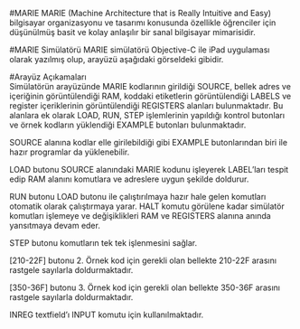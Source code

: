 #MARIE
MARIE (Machine Architecture that is Really Intuitive and Easy) bilgisayar organizasyonu ve tasarımı konusunda özellikle öğrenciler için düşünülmüş basit ve kolay anlaşılır bir sanal bilgisayar mimarisidir. 

#MARIE Simülatörü 
MARIE simülatörü Objective-C ile iPad uygulaması olarak yazılmış olup, arayüzü aşağıdaki görseldeki gibidir.

#Arayüz Açıkamaları     
Simülatörün arayüzünde MARIE kodlarının girildiği SOURCE, bellek adres ve içeriğinin görüntülendiği RAM, koddaki etiketlerin görüntülendiği LABELS ve register içeriklerinin görüntülendiği REGISTERS alanları bulunmaktadır. Bu alanlara ek olarak LOAD, RUN, STEP işlemlerinin yapıldığı kontrol butonları ve örnek kodların yüklendiği EXAMPLE butonları bulunmaktadır.

SOURCE alanına kodlar elle girilebildiği gibi EXAMPLE butonlarından biri ile hazır programlar da yüklenebilir. 

LOAD butonu SOURCE alanındaki MARIE kodunu işleyerek LABEL’ları tespit edip RAM alanını komutlara ve adreslere uygun şekilde doldurur. 

RUN butonu LOAD butonu ile çalıştırılmaya hazır hale gelen komutları otomatik olarak çalıştırmaya yarar. HALT komutu görülene kadar simülatör komutları işlemeye ve değişiklikleri RAM ve REGISTERS alanına anında yansıtmaya devam eder. 

STEP butonu komutların tek tek işlenmesini sağlar. 

[210-22F] butonu 2. Örnek kod için gerekli olan bellekte 210-22F arasını rastgele sayılarla doldurmaktadır. 

[350-36F] butonu 3. Örnek kod için gerekli olan bellekte 350-36F arasını rastgele sayılarla doldurmaktadır.      

INREG textfield’ı INPUT komutu için kullanılmaktadır. 